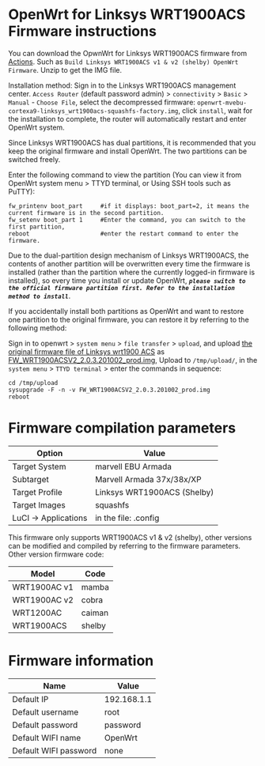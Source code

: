 # OpenWrt for Linksys WRT1900ACS Firmware instructions


You can download the OpwnWrt for Linksys WRT1900ACS firmware from [Actions](https://github.com/ophub/op/actions). Such as `Build Linksys WRT1900ACS v1 & v2 (shelby) OpenWrt Firmware`. Unzip to get the IMG file.

Installation method: Sign in to the Linksys WRT1900ACS management center. `Access Router` (default password admin) > `connectivity` > `Basic` > `Manual` - `Choose File`, select the decompressed firmware: `openwrt-mvebu-cortexa9-linksys_wrt1900acs-squashfs-factory.img`, click `install`, wait for the installation to complete, the router will automatically restart and enter OpenWrt system.

Since Linksys WRT1900ACS has dual partitions, it is recommended that you keep the original firmware and install OpenWrt. The two partitions can be switched freely.

Enter the following command to view the partition (You can view it from OpenWrt system menu > TTYD terminal, or Using SSH tools such as PuTTY): 
```shell script
fw_printenv boot_part     #if it displays: boot_part=2, it means the current firmware is in the second partition. 
fw_setenv boot_part 1     #Enter the command, you can switch to the first partition,  
reboot                    #enter the restart command to enter the firmware.
````

Due to the dual-partition design mechanism of Linksys WRT1900ACS, the contents of another partition will be overwritten every time the firmware is installed (rather than the partition where the currently logged-in firmware is installed), so every time you install or update OpenWrt, ***` please switch to the official firmware partition first. Refer to the installation method to install `***.

If you accidentally install both partitions as OpenWrt and want to restore one partition to the original firmware, you can restore it by referring to the following method:

Sign in to openwrt > `system menu` > `file transfer` > `upload`, and upload [the original firmware file of Linksys wrt1900 ACS](https://www.linksys.com/us/support-article?articleNum=165487) as [FW_WRT1900ACSV2_2.0.3.201002_prod.img](https://downloads.linksys.com/support/assets/firmware/FW_WRT1900ACSV2_2.0.3.201002_prod.img), 
Upload to `/tmp/upload/`, in the `system menu` > `TTYD terminal` > enter the commands in sequence:
```shell script
cd /tmp/upload
sysupgrade -F -n -v FW_WRT1900ACSV2_2.0.3.201002_prod.img
reboot
````


# Firmware compilation parameters

| Option | Value |
| ---- | ---- |
| Target System | marvell EBU Armada |
| Subtarget | Marvell Armada 37x/38x/XP |
| Target Profile | Linksys WRT1900ACS (Shelby) |
| Target Images | squashfs |
| LuCI -> Applications | in the file: .config |



This firmware only supports WRT1900ACS v1 & v2 (shelby), other versions can be modified and compiled by referring to the firmware parameters. Other version firmware code:

| Model | Code |
| ---- | ---- |
| WRT1900AC v1 | mamba |
| WRT1900AC v2 | cobra |
| WRT1200AC | caiman |
| WRT1900ACS | shelby |



# Firmware information

| Name | Value |
| ---- | ---- |
| Default IP | 192.168.1.1 |
| Default username | root |
| Default password | password |
| Default WIFI name | OpenWrt |
| Default WIFI password | none |
